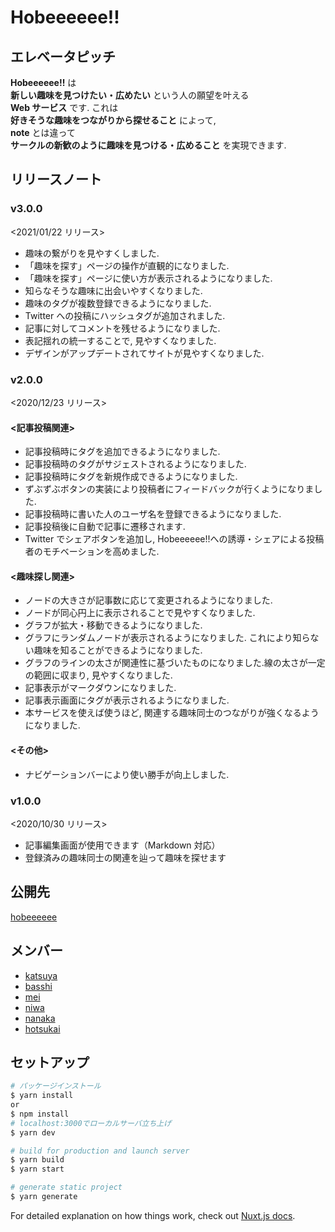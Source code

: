 # Hobeeeeee!!

## エレベータピッチ

**Hobeeeeee!!** は  
**新しい趣味を見つけたい・広めたい** という人の願望を叶える  
**Web サービス** です. これは  
**好きそうな趣味をつながりから探せること** によって,  
**note** とは違って  
**サークルの新歓のように趣味を見つける・広めること** を実現できます.

## リリースノート

### v3.0.0

<2021/01/22 リリース>

- 趣味の繋がりを見やすくしました.
- 「趣味を探す」ページの操作が直観的になりました.
- 「趣味を探す」ページに使い方が表示されるようになりました.
- 知らなそうな趣味に出会いやすくなりました.
- 趣味のタグが複数登録できるようになりました.
- Twitter への投稿にハッシュタグが追加されました.
- 記事に対してコメントを残せるようになりました.
- 表記揺れの統一することで, 見やすくなりました.
- デザインがアップデートされてサイトが見やすくなりました.

### v2.0.0

<2020/12/23 リリース>

#### <記事投稿関連>

- 記事投稿時にタグを追加できるようになりました.
- 記事投稿時のタグがサジェストされるようになりました.
- 記事投稿時にタグを新規作成できるようになりました.
- ずぶずぶボタンの実装により投稿者にフィードバックが行くようになりました.
- 記事投稿時に書いた人のユーザ名を登録できるようになりました.
- 記事投稿後に自動で記事に遷移されます.
- Twitter でシェアボタンを追加し, Hobeeeeee!!への誘導・シェアによる投稿者のモチベーションを高めました.

#### <趣味探し関連>

- ノードの大きさが記事数に応じて変更されるようになりました.
- ノードが同心円上に表示されることで見やすくなりました.
- グラフが拡大・移動できるようになりました.
- グラフにランダムノードが表示されるようになりました. これにより知らない趣味を知ることができるようになりました.
- グラフのラインの太さが関連性に基づいたものになりました.線の太さが一定の範囲に収まり, 見やすくなりました.
- 記事表示がマークダウンになりました.
- 記事表示画面にタグが表示されるようになりました.
- 本サービスを使えば使うほど, 関連する趣味同士のつながりが強くなるようになりました.

#### <その他>

- ナビゲーションバーにより使い勝手が向上しました.

### v1.0.0

<2020/10/30 リリース>

- 記事編集画面が使用できます（Markdown 対応）
- 登録済みの趣味同士の関連を辿って趣味を探せます

## 公開先

[hobeeeeee](https://hobeeeeee.netlify.app/)

## メンバー

- [katsuya](https://github.com/KindMaple)
- [basshi](https://github.com/Kurorie)
- [mei](https://github.com/mei28)
- [niwa](https://github.com/niwabarubossa)
- [nanaka](https://github.com/nanaka0012)
- [hotsukai](https://github.com/Hotsukai)

## セットアップ

```bash
# パッケージインストール
$ yarn install
or
$ npm install
# localhost:3000でローカルサーバ立ち上げ
$ yarn dev

# build for production and launch server
$ yarn build
$ yarn start

# generate static project
$ yarn generate
```

For detailed explanation on how things work, check out [Nuxt.js docs](https://nuxtjs.org).
